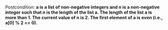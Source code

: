 Postcondition: **a is a list of non-negative integers and n is a non-negative integer such that n is the length of the list a. The length of the list a is more than 1. The current value of n is 2. The first element of a is even (i.e., a[0] % 2 == 0).**